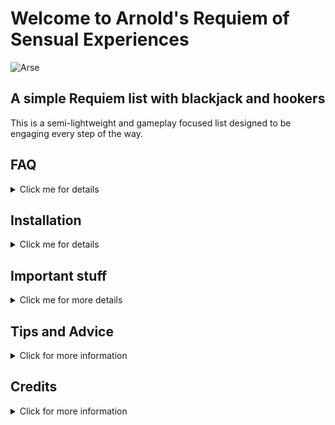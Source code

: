 # Welcome to Arnold's Requiem of Sensual Experiences 

![Arse](https://github.com/user-attachments/assets/e9c73870-22ce-4831-8e0e-dc24e31af478)

## A simple Requiem list with blackjack and hookers

This is a semi-lightweight and gameplay focused list designed to be engaging every step of the way.

## FAQ
<details closed>
<summary>Click me for details</summary>
<br>

### How much storage do I need?

Technically only 308gb, but I'd say 350gb to stay on the safe side during installation. You can delete the downloads folder after the list is installed to cut it down to around 200gb

### How heavy is this list?

I tried to keep it somewhat performance friendly. I'd recommend at least 32gbs of ram with a 40gb [pagefile](https://www.tomshardware.com/news/how-to-manage-virtual-memory-pagefile-windows-10,36929.html), a 5600x, and a 3060 ti, although I have seen people run it on lower end hardware during testing. Please note that while it is possible to run with 16gbs of ram, you may run into some stability issues. 

### My performance is bad, is there anything I can do?

```¯\_(ツ)_/¯ ```

I'm working on a few things like custom occlusion, but unless you're very good at modding, there's not much you can do other than wait or upgrade your PC

### This list is hard, can I decrease the difficulty?

Kind of? Requiem lite is included and makes things like stamina a bit easier to manage, but it is still going to be more difficult than vanilla skyrim

### Why no CC content?

I don't like Bethesda's scummy monetization methods and I will not force anyone to pay for the CC in order to play the list. I want this to be as accessible as possible

### I dont like the ENB, can I change it?

Sure! Cabbage, Pi-Cho, Kauz, Ebony ENB, and something new im working on are all included. Other ENBs may have requirements that aren't included in the list, but if you know what you're doing, it shouldn't be too hard.

### does this list support controller?

Yep! Just scroll down to the bottom and you'll see a separator labeled "Controller Optionals"
Enable both the mods in there and you should be good to go

### What body mod does it use for men?

The New Gentleman

### What body mod does it use for women?

3ba/SOFTBODY

</details>

## Installation

<details closed>
<summary>Click me for details</summary>
  
### Pre-installation Requirements

1. [Microsoft Visual C++ Redistributable](https://learn.microsoft.com/en-us/cpp/windows/latest-supported-vc-redist?view=msvc-170)

   ![image](https://github.com/user-attachments/assets/d5bf9726-8459-4539-8236-b8aadf36603b)

2. [.NET 9.0 SDK](https://dotnet.microsoft.com/en-us/download)

   ![image](https://github.com/user-attachments/assets/01a8419e-edfd-4e6b-b619-c47c25034008)

3. [.NET Framework 4.8.1](https://dotnet.microsoft.com/en-us/download/dotnet-framework)

   ![image](https://github.com/user-attachments/assets/224e312b-a484-4469-a475-cec66f404106)

This is required software to run this and, as far as I'm aware, any other Wabbajack list. Most of you probably have this installed already, but it never hurts to double check.

### Clean Skyrim Installation

1. Install Skyrim Special Edition through Steam. If you already have it installed, verify the integrity of your game files.

2. Navigate to your Steam Skyrim Data folder

3. Within the data folder, delete the 2 curios files named ```ccbgssse037-curios.bsa``` and ```ccbgssse037-curios.esl```

4. Launch Skyrim from Steam

5. Select Creations from the main menu

6. Search for the Rare Curios mod and download

7. Exit the game

### Wabbajack Setup

1. [Wabbajack](https://www.wabbajack.org)

   Click the big purple download button

2. Install it to a folder that isn't in your documents folder or the root of a drive

3. Launch the Wabbajack client

4. Click the settings button in the bottom left

5. Log into your Nexus account

### Install A.R.S.E. 

**If you download it from the Wabbajack UI**

Just select the download and install folders

**If you downloaded the file from Nexus**

1. Click "Browse Lists"

2. In the top right, click "Install from Disk"

3. Find the A.R.S.E.wabbajack file that you downloaded

4. Select the download and install folders

### PLEASE DO NOT INSTALL WABBAJACK LISTS TO THE SAME FOLDER THAT YOU HAVE THE WABBAJACK CLIENT INSTALLED, THINGS WILL PROBABLY BREAK

### Running the game

1. Navigate to where you installed the list

2. Launch ModOrganizer.exe

3. Click the "Run" button in the top right

4. **(OPTIONAL)** If you don't want to launch MO2 every time you go to play the list, you can click the shortcut button on the bottom right to create a shortcut that launches the list directly. 

</details>

## Important stuff

<details closed>
<summary>Click me for more details</summary>
<br>

### Load Order Library

[A.R.S.E. Load Order Library](https://loadorderlibrary.com/lists/arse)

### Preview

[I had a lot of fun making it lmao](https://youtu.be/zbw_FbQ901U?si=wgbMjUDoQgSEZWHu)

### Discord Server

[OCM Discord](https://discord.gg/vYkTp86CcZ) (grab the ARSE role)

### Keyboard Controls

![keyboard-layout](https://github.com/user-attachments/assets/6cdde82d-b0fe-4f3c-9063-61affe2a905d)

### Controller Controls

![Layout 400](https://github.com/user-attachments/assets/1ebff314-f9bd-44a5-b7ad-5b9c4d8b953e)

</details>

## Tips and Advice

<details closed>
  <summary>Click for more information</summary>
  
 ### Coming soon!
  
  </details>
  
## Credits

<details closed>
<summary>Click for more information</summary>

### Discord Servers

Wabbajack 

Community Shaders

The Modding Bungalo

OStim Standalone Official

Skyforge Workshop

### My server moderators: 

Alabast

Ambiguzen

Charlistic

HDMFanatic (hardcrafter)

Khaos

Naomi

Shin

shxdowsoul

### Cool people that frequently help out around the server, provided input, or contributed to one of the lists I run:

Ermo

Arttumiro

Clueless

Dingo

Glathos

Paimal

Sizif

Sswaye

superclwon

Vacility

Vyra Love

Khaiya

*Hard F* Wheeler (tumu)

Jami

rehtrez

Jengle

AlenVex

### Other list authors that I shamelessly steal ideas from:

Herr Schtevie

TwistedModding

biggie_boss

Alaxouche

Ouroboros

Its_Ivy

Ghoulified

PHoenix (I used SME as a base for this)

### Ko-fi supporters

I really don't want to make any of their information public since a lot of them use their real names on there, but thank you to everyone who donated. When my mom died I was between jobs and in school so it was extremely hard on my family financially. Everyone who donated, no matter how little it was, made my life a trillion times easier and I cannot express how grateful I am with words. Some day, hopefully, I'll be able to give enough back to the community to make up for it.
